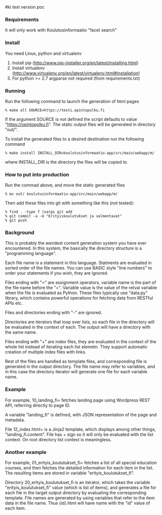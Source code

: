 #ki text version poc


### Requirements

It will only work with Koulutusinformaatio "facet search"


### Install

You need Linux, python and virtualenv

1. Install pip (http://www.pip-installer.org/en/latest/installing.html)
2. Install virtualenv (http://www.virtualenv.org/en/latest/virtualenv.html#installation)
3. For python >= 2.7 argparse not required (from requirements.txt)


### Running

Run the following command to launch the generation of html pages

    % make all SOURCE=https://testi.opintopolku.fi

If the argument SOURCE is not defined the script defaults to value "https://opintopolku.fi". The static output files will be generated in directory "out/".

To install the generated files to a desired destination run the following command

	% make install INSTALL_DIR=koulutusinformaatio-app/src/main/webapp/m/

where INSTALL_DIR is the directory the files will be copied to.
    

### How to put into production

Run the commad above, and move the static generated files

    % mv out/ koulutusinformaatio-app/src/main/webapp/m/

Then add these files into git with something like this (not tested):

    % find . -type f |xargs git add 
    % git commit -a -m "Erityiskoulutukset ja valmentavat"
    % git push


### Background

This is probably the weirdest content generation system you have ever encountered. In this system, the basically the directory structure is a "programming language".

Each file name is a statement in this language. Statments are evaluated in sorted order of the file names. You can use BASIC style "line numbers" to order your statements if you wish, they are ignored.

Files ending with "=" are assignment operators, variable name is the part of the file name before the "=". Variable value is the value of the retval variable when the file is evaluated as Python. 
These files typically use "data.py" library, which contains powerful operations for fetching data from RESTful APIs etc.

Files and directories ending with "-" are ignored.

Directories are iterators that loop over lists, so each file in the directory will be evaluated in the context of each. The output will have a directory with the same name.

Files ending with "+" are index files, they are evaluated in the context of the whole list instead of iterating each list elemetn. They support automatic creation of multiple index files
with links.

Rest of the files are handled as template files, and corresponding file is generated in the output directory. The file name may refer to variables, and in this case
the directory iterator will generate one file for each variable name.


### Example

For example, 10_landing_fi= fetches landing page using Wordpress REST API, referring directly to page ID.

A variable "landing_fi" is defined, with JSON representation of the page and metadata.

File 12_index.html+ is a Jinja2 template, which displays among other things, "landing_fi.content". File has + sign so it will only be evaluated with the list context. 
On root directory list context is meaningless.


### Another example

For example, 01_erityis_koulutukset_fi= fetches a list of all special education courses, and then fetches the detailed information for each item in the list.
The resulting items are stored in variable "erityis_koulutukset_fi".

Directory 20_erityis_koulutukset_fi is an iterator, which takes the variable "erityis_koulutukset_fi" value (which is list of items), and generates a file for each file in 
the target output directory by evaluating the corresponding template. File names are generated by using variables that refer to the item data in the file name. Thus {id}.html
will have name with the "id" value of each item.
